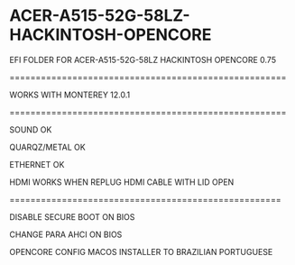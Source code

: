 # ACER-A515-52G-58LZ-HACKINTOSH-OPENCORE
EFI FOLDER FOR ACER-A515-52G-58LZ HACKINTOSH OPENCORE 0.75

=====================================================

WORKS WITH MONTEREY 12.0.1

=====================================================

SOUND OK

QUARQZ/METAL OK

ETHERNET OK

HDMI WORKS WHEN REPLUG HDMI CABLE WITH LID OPEN

====================================================

DISABLE SECURE BOOT ON BIOS

CHANGE PARA AHCI ON BIOS

OPENCORE CONFIG MACOS INSTALLER TO BRAZILIAN PORTUGUESE 

